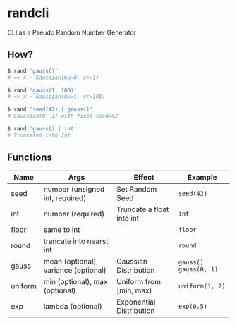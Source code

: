 # randcli

CLI as a Pseudo Random Number Generator

## How?

```bash
$ rand 'gauss()'
# => x ~ Gaussian(mu=0, vr=1)

$ rand 'gauss(1, 100)'
# => x ~ Gaussian(mu=1, vr=100)

$ rand 'seed(42) | gauss()'
# Gaussian(0, 1) with fixed seed=42

$ rand 'gauss() | int'
# Truncated into Int
```

## Functions

| Name    | Args                                 | Effect                    | Example                 |
|---------|--------------------------------------|---------------------------|-------------------------|
| seed    | number (unsigned int, required)      | Set Random Seed           | `seed(42)`              |
| int     | number (required)                    | Truncate a float into int | `int`                   |
| floor   | same to int                          |                           | `floor`                 |
| round   | trancate into nearst int             |                           | `round`                 |
| gauss   | mean (optional), variance (optional) | Gaussian Distribution     | `gauss()` `gauss(0, 1)` |
| uniform | min (optional), max (optional)       | Uniform from [min, max)   | `uniform(1, 2)`         |
| exp     | lambda (optional)                    | Exponential Distribution  | `exp(0.5)`              |

